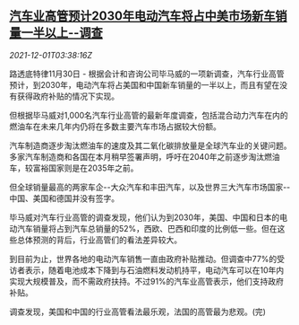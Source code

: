 <!--1638331262000-->
[汽车业高管预计2030年电动汽车将占中美市场新车销量一半以上--调查](https://cn.reuters.com/article/auto-executives-ev-survey-1130-tues-idCNKBS2IG2WI)
------

<div><i>2021-12-01T03:38:16Z</i></div><p>路透底特律11月30日 - 根据会计和咨询公司毕马威的一项新调查，汽车行业高管预计，到2030年，电动汽车将占美国和中国新车销量的一半以上，而且有望在没有获得政府补贴的情况下实现。</p><p>但根据毕马威对1,000名汽车行业高管的最新年度调查，包括混合动力汽车在内的燃油车在未来几年内仍将在多数主要汽车市场占据较大份额。</p><p>汽车制造商逐步淘汰燃油车的速度及其二氧化碳排放量是全球汽车业的关键问题。多家汽车制造商和各国在本月稍早签署声明，呼吁在2040年之前逐步淘汰燃油车，较富裕国家则是在2035年之前。</p><p>但全球销量最高的两家车企--大众汽车和丰田汽车，以及世界三大汽车市场国家--中国、美国和德国并没有签字。</p><p>毕马威对汽车行业高管的调查发现，他们认为到2030年，美国、中国和日本的电动汽车销量将占到汽车总销量的52%，西欧、巴西和印度的比例低一些。但在这些总体预测的背后，行业高管们的看法差异较大。</p><p>到目前为止，世界各地的电动汽车销售一直由政府补贴推动。但调查中77%的受访者表示，随着电池成本下降到与石油燃料发动机持平，电动汽车可以在10年内实现大规模普及，而不需政府扶持。不过91%的汽车业高管表示，他们支持政府补贴。</p><p>调查发现，美国和中国的行业高管看法最乐观，法国的高管最为悲观。(完)</p>
